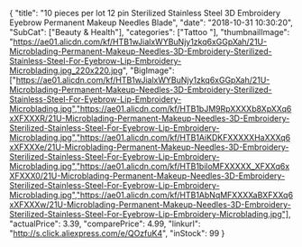{
	"title": "10 pieces per lot 12 pin Sterilized Stainless Steel 3D Embroidery Eyebrow Permanent Makeup Needles Blade",
	"date": "2018-10-31 10:30:20",
	"SubCat": ["Beauty & Health"],
	"categories": ["Tattoo "],
	"thumbnailImage": "https://ae01.alicdn.com/kf/HTB1wJialxWYBuNjy1zkq6xGGpXah/21U-Microblading-Permanent-Makeup-Needles-3D-Embroidery-Sterilized-Stainless-Steel-For-Eyebrow-Lip-Embroidery-Microblading.jpg_220x220.jpg",
	"BigImage": ["https://ae01.alicdn.com/kf/HTB1wJialxWYBuNjy1zkq6xGGpXah/21U-Microblading-Permanent-Makeup-Needles-3D-Embroidery-Sterilized-Stainless-Steel-For-Eyebrow-Lip-Embroidery-Microblading.jpg","https://ae01.alicdn.com/kf/HTB1bJM9RpXXXXb8XpXXq6xXFXXXR/21U-Microblading-Permanent-Makeup-Needles-3D-Embroidery-Sterilized-Stainless-Steel-For-Eyebrow-Lip-Embroidery-Microblading.jpg","https://ae01.alicdn.com/kf/HTB1AiKDKFXXXXXHaXXXq6xXFXXXe/21U-Microblading-Permanent-Makeup-Needles-3D-Embroidery-Sterilized-Stainless-Steel-For-Eyebrow-Lip-Embroidery-Microblading.jpg","https://ae01.alicdn.com/kf/HTB1biloMFXXXXX_XFXXq6xXFXXX0/21U-Microblading-Permanent-Makeup-Needles-3D-Embroidery-Sterilized-Stainless-Steel-For-Eyebrow-Lip-Embroidery-Microblading.jpg","https://ae01.alicdn.com/kf/HTB1AbNqMFXXXXaBXFXXq6xXFXXXw/21U-Microblading-Permanent-Makeup-Needles-3D-Embroidery-Sterilized-Stainless-Steel-For-Eyebrow-Lip-Embroidery-Microblading.jpg"],
	"actualPrice": 3.39,
	"comparePrice": 4.99,
	"linkurl": "http://s.click.aliexpress.com/e/QOzfuK4",
	"inStock": 99
}
